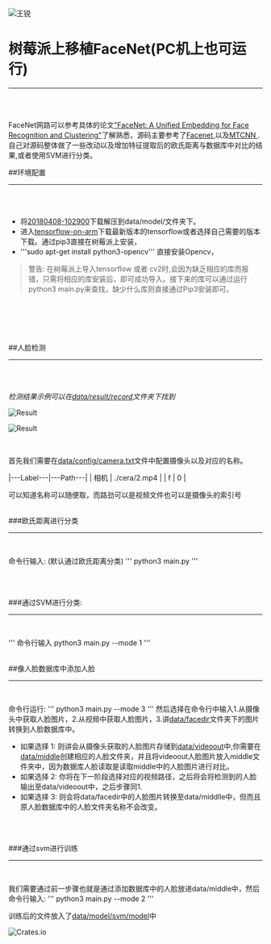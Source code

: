 
![王锐](https://img.shields.io/wercker/ci/wercker/docs.svg)

# 树莓派上移植FaceNet(PC机上也可运行)

--------------------
<br>
<br>

FaceNet网路可以参考具体的论文["FaceNet: A Unified Embedding for Face Recognition and Clustering"](http://arxiv.org/abs/1503.03832)了解熟悉，源码主要参考了[Facenet](https://github.com/davidsandberg/facenet),以及[MTCNN
](https://github.com/davidsandberg/facenet/tree/master/src/align).自己对源码整体做了一些改动以及增加特征提取后的欧氏距离与数据库中对比的结果,或者使用SVM进行分类。


##环境配置

--------------------------

<br>
<br>

- 将[20180408-102900](https://drive.google.com/open?id=1R77HmFADxe87GmoLwzfgMu_HY0IhcyBz)下载解压到data/model/文件夹下。
- 进入[tensorflow-on-arm](https://github.com/lhelontra/tensorflow-on-arm/releases)下载最新版本的tensorflow或者选择自己需要的版本下载。通过pip3直接在树莓派上安装，
- '''sudo apt-get install python3-opencv''' 直接安装Opencv，
> 警告: 在树莓派上导入tensorflow 或者 cv2时,会因为缺乏相应的库而报错，只需将相应的库安装后，即可成功导入。接下来的库可以通过运行python3 main.py来查找，缺少什么库则直接通过Pip3安装即可。

<br>
<br>
<br>
<br>

##人脸检测

---------------

<br>
<br>


*检测结果示例可以在[data/result/record](https://github.com/wangrui1996/facerecognitionRaspberry/blob/master/data/result/record)文件夹下找到*

![Result](data/result/record/f.gif)

![Result](data/result/record/相机.gif)

<br>

首先我们需要在[data/config/camera.txt](https://github.com/wangrui1996/facerecognitionRaspberry/blob/master/data/config/camera.txt)文件中配置摄像头以及对应的名称。

|---Label---|---Path---|
| 相机   |   ./cera/2.mp4 |
|   f   |    0   |

可以知道名称可以随便取，而路劲可以是视频文件也可以是摄像头的索引号
<br>
<br>

###欧氏距离进行分类

-----------------

<br>

命令行输入:  (默认通过欧氏距离分类)
'''
python3 main.py 
'''

<br>
<br>

###通过SVM进行分类:

--------------------

<br>

'''
命令行输入 python3 main.py --mode 1 
'''
<br>
<br>

##像人脸数据库中添加人脸

---------------

<br>

命令行运行:
'''
python3 main.py --mode 3
'''
然后选择在命令行中输入1.从摄像头中获取人脸图片，2.从视频中获取人脸图片，3.讲[data/facedir](https://github.com/wangrui1996/facerecognitionRaspberry/blob/master/data/facedir)文件夹下的图片转换到人脸数据库中。
- 如果选择 1:
则讲会从摄像头获取的人脸图片存储到[data/videoout](https://github.com/wangrui1996/facerecognitionRaspberry/blob/master/data/videoout)中,你需要在[data/middle](https://github.com/wangrui1996/facerecognitionRaspberry/blob/master/data/middle)创建相应的人脸文件夹，并且将videoout人脸图片放入middle文件夹中，因为数据库人脸读取是读取middle中的人脸图片进行对比。
- 如果选择 2:
你将在下一阶段选择对应的视频路径，之后将会将检测到的人脸输出至data/videoout中，之后步骤同1.
- 如果选择 3:
则会将data/facedir中的人脸图片转换至data/middlle中，但而且原人脸数据库中的人脸文件夹名称不会改变。

<br>
<br>

###通过svm进行训练

------------------

<br>

我们需要通过前一步骤也就是通过添加数据库中的人脸放进data/middle中，然后命令行输入:
'''
python3 main.py --mode 2
'''

训练后的文件放入了[data/model/svm/model](https://github.com/wangrui1996/facerecognitionRaspberry/blob/master/data/model/svm/model)中



![Crates.io](https://img.shields.io/crates/l/rustc-serialize.svg)
